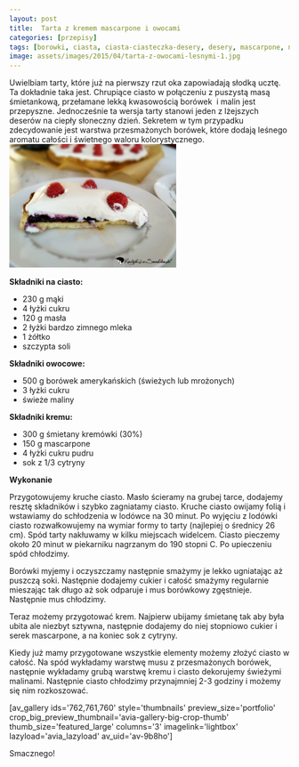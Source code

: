 ```yaml
---
layout: post
title:  Tarta z kremem mascarpone i owocami
categories: [przepisy]
tags: [borowki, ciasta, ciasta-ciasteczka-desery, desery, mascarpone, na-slodko, owoce, tarta]
image: assets/images/2015/04/tarta-z-owocami-lesnymi-1.jpg
---
```

Uwielbiam tarty, które już na pierwszy rzut oka zapowiadają słodką ucztę. Ta dokładnie taka jest. Chrupiące ciasto w połączeniu z puszystą masą śmietankową, przełamane lekką kwasowością borówek  i malin jest przepyszne. Jednocześnie ta wersja tarty stanowi jeden z lżejszych deserów na ciepły słoneczny dzień. Sekretem w tym przypadku zdecydowanie jest warstwa przesmażonych borówek, które dodają leśnego aromatu całości i świetnego waloru kolorystycznego.
![](assets/images/2015/04/tarta-z-owocami-lesnymi-2-300x222.jpg)



**Składniki na ciasto:**


* 230 g mąki
* 4 łyżki cukru
* 120 g masła
* 2 łyżki bardzo zimnego mleka
* 1 żółtko
* szczypta soli


**Składniki owocowe:**
* 500 g borówek amerykańskich (świeżych lub mrożonych)
* 3 łyżki cukru
* świeże maliny


**Składniki kremu:**
* 300 g śmietany kremówki (30%)
* 150 g mascarpone
* 4 łyżki cukru pudru
* sok z 1/3 cytryny


**Wykonanie**

Przygotowujemy kruche ciasto. Masło ścieramy na grubej tarce, dodajemy resztę składników i szybko zagniatamy ciasto. Kruche ciasto owijamy folią i wstawiamy do schłodzenia w lodówce na 30 minut. Po wyjęciu z lodówki ciasto rozwałkowujemy na wymiar formy to tarty (najlepiej o średnicy 26 cm). Spód tarty nakłuwamy w kilku miejscach widelcem. Ciasto pieczemy około 20 minut w piekarniku nagrzanym do 190 stopni C. Po upieczeniu spód chłodzimy.

Borówki myjemy i oczyszczamy następnie smażymy je lekko ugniatając aż puszczą soki. Następnie dodajemy cukier i całość smażymy regularnie mieszając tak długo aż sok odparuje i mus borówkowy zgęstnieje. Następnie mus chłodzimy.

Teraz możemy przygotować krem. Najpierw ubijamy śmietanę tak aby była ubita ale niezbyt sztywna, następnie dodajemy do niej stopniowo cukier i serek mascarpone, a na koniec sok z cytryny.

Kiedy już mamy przygotowane wszystkie elementy możemy złożyć ciasto w całość. Na spód wykładamy warstwę musu z przesmażonych borówek, następnie wykładamy grubą warstwę kremu i ciasto dekorujemy świeżymi malinami. Następnie ciasto chłodzimy przynajmniej 2-3 godziny i możemy się nim rozkoszować.

[av\_gallery ids='762,761,760' style='thumbnails' preview\_size='portfolio' crop\_big\_preview\_thumbnail='avia-gallery-big-crop-thumb' thumb\_size='featured\_large' columns='3' imagelink='lightbox' lazyload='avia\_lazyload' av\_uid='av-9b8ho']

Smacznego!
    